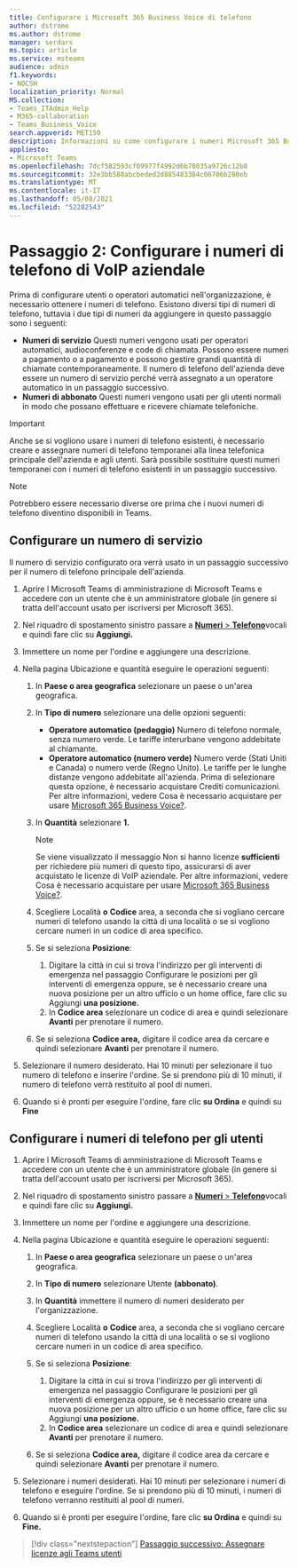 ```yaml
---
title: Configurare i Microsoft 365 Business Voice di telefono
author: dstrome
ms.author: dstrome
manager: serdars
ms.topic: article
ms.service: msteams
audience: admin
f1.keywords:
- NOCSH
localization_priority: Normal
MS.collection:
- Teams_ITAdmin_Help
- M365-collaboration
- Teams_Business_Voice
search.appverid: MET150
description: Informazioni su come configurare i numeri Microsoft 365 Business Voice di telefono per gli utenti e i servizi dell'organizzazione.
appliesto:
- Microsoft Teams
ms.openlocfilehash: 7dcf582593cf09977f4992d6b78035a9726c12b8
ms.sourcegitcommit: 32e3bb588abcbeded2d885483384c06706b280eb
ms.translationtype: MT
ms.contentlocale: it-IT
ms.lasthandoff: 05/08/2021
ms.locfileid: "52282543"
---
```

# <a name="step-2-set-up-business-voice-phone-numbers"></a>Passaggio 2: Configurare i numeri di telefono di VoIP aziendale

Prima di configurare utenti o operatori automatici nell'organizzazione, è necessario ottenere i numeri di telefono. Esistono diversi tipi di numeri di telefono, tuttavia i due tipi di numeri da aggiungere in questo passaggio sono i seguenti:

- **Numeri di servizio** Questi numeri vengono usati per operatori automatici, audioconferenze e code di chiamata. Possono essere numeri a pagamento o a pagamento e possono gestire grandi quantità di chiamate contemporaneamente. Il numero di telefono dell'azienda deve essere un numero di servizio perché verrà assegnato a un operatore automatico in un passaggio successivo.
- **Numeri di abbonato** Questi numeri vengono usati per gli utenti normali in modo che possano effettuare e ricevere chiamate telefoniche.

> [!IMPORTANT]
> Anche se si vogliono usare i numeri di telefono esistenti, è necessario creare e assegnare numeri di telefono temporanei alla linea telefonica principale dell'azienda e agli utenti. Sarà possibile sostituire questi numeri temporanei con i numeri di telefono esistenti in un passaggio successivo.

> [!NOTE]
> Potrebbero essere necessario diverse ore prima che i nuovi numeri di telefono diventino disponibili in Teams.

## <a name="set-up-a-service-number"></a>Configurare un numero di servizio

Il numero di servizio configurato ora verrà usato in un passaggio successivo per il numero di telefono principale dell'azienda.

1. Aprire l Microsoft Teams di amministrazione di Microsoft Teams e accedere con un utente che è un amministratore globale (in genere si tratta dell'account usato per iscriversi per Microsoft 365).
2. Nel riquadro di spostamento sinistro passare a <a href="https://admin.teams.microsoft.com/phone-numbers" target="_blank"> **Numeri**  >  **Telefono**</a>vocali e quindi fare clic su **Aggiungi.**
3. Immettere un nome per l'ordine e aggiungere una descrizione.
4. Nella pagina Ubicazione e quantità eseguire le operazioni seguenti:
    1. In **Paese o area geografica** selezionare un paese o un'area geografica.
    2. In **Tipo di numero** selezionare una delle opzioni seguenti:

        - **Operatore automatico (pedaggio)** Numero di telefono normale, senza numero verde. Le tariffe interurbane vengono addebitate al chiamante.
        - **Operatore automatico (numero verde)** Numero verde (Stati Uniti e Canada) o numero verde (Regno Unito). Le tariffe per le lunghe distanze vengono addebitate all'azienda. Prima di selezionare questa opzione, è necessario acquistare Crediti comunicazioni. Per altre informazioni, vedere Cosa è necessario acquistare per usare [Microsoft 365 Business Voice?](what-to-buy.md).

    3. In **Quantità** selezionare **1.**
        > [!NOTE]
        > Se viene visualizzato il messaggio Non si hanno licenze **sufficienti** per richiedere più numeri di questo tipo, assicurarsi di aver acquistato le licenze di VoIP aziendale. Per altre informazioni, vedere Cosa è necessario acquistare per usare [Microsoft 365 Business Voice?](what-to-buy.md).
    4. Scegliere Località **o** **Codice** area, a seconda che si vogliano cercare numeri di telefono usando la città di una località o se si vogliono cercare numeri in un codice di area specifico.
    5. Se si seleziona **Posizione**:

        1. Digitare la città in cui si [](set-up-emergency-locations.md) trova l'indirizzo per gli interventi di emergenza nel passaggio Configurare le posizioni per gli interventi di emergenza oppure, se è necessario creare una nuova posizione per un altro ufficio o un home office, fare clic su Aggiungi **una posizione.**
        2. In **Codice area** selezionare un codice di area e quindi selezionare **Avanti** per prenotare il numero.

    6. Se si seleziona **Codice area,** digitare il codice area da cercare e quindi selezionare **Avanti** per prenotare il numero.

5. Selezionare il numero desiderato. Hai 10 minuti per selezionare il tuo numero di telefono e inserire l'ordine. Se si prendono più di 10 minuti, il numero di telefono verrà restituito al pool di numeri.
6. Quando si è pronti per eseguire l'ordine, fare clic **su Ordina** e quindi su **Fine**

## <a name="set-up-phone-numbers-for-your-users"></a>Configurare i numeri di telefono per gli utenti

1. Aprire l Microsoft Teams di amministrazione di Microsoft Teams e accedere con un utente che è un amministratore globale (in genere si tratta dell'account usato per iscriversi per Microsoft 365).
2. Nel riquadro di spostamento sinistro passare a <a href="https://admin.teams.microsoft.com/phone-numbers" target="_blank"> **Numeri**  >  **Telefono**</a>vocali e quindi fare clic su **Aggiungi.**
3. Immettere un nome per l'ordine e aggiungere una descrizione.
4. Nella pagina Ubicazione e quantità eseguire le operazioni seguenti:

    1. In **Paese o area geografica** selezionare un paese o un'area geografica.
    2. In **Tipo di numero** selezionare Utente **(abbonato)**.
    3. In **Quantità** immettere il numero di numeri desiderato per l'organizzazione.
    4. Scegliere Località **o** **Codice** area, a seconda che si vogliano cercare numeri di telefono usando la città di una località o se si vogliono cercare numeri in un codice di area specifico.
    5. Se si seleziona **Posizione**:

        1. Digitare la città in cui si [](set-up-emergency-locations.md) trova l'indirizzo per gli interventi di emergenza nel passaggio Configurare le posizioni per gli interventi di emergenza oppure, se è necessario creare una nuova posizione per un altro ufficio o un home office, fare clic su Aggiungi **una posizione.**
        2. In **Codice area** selezionare un codice di area e quindi selezionare **Avanti** per prenotare il numero.

    6. Se si seleziona **Codice area,** digitare il codice area da cercare e quindi selezionare **Avanti** per prenotare il numero.
5. Selezionare i numeri desiderati. Hai 10 minuti per selezionare i numeri di telefono e eseguire l'ordine. Se si prendono più di 10 minuti, i numeri di telefono verranno restituiti al pool di numeri.
6. Quando si è pronti per eseguire l'ordine, fare clic **su Ordina** e quindi su **Fine.**

> [!div class="nextstepaction"]
> [Passaggio successivo: Assegnare licenze agli Teams utenti](set-up-licenses.md)
